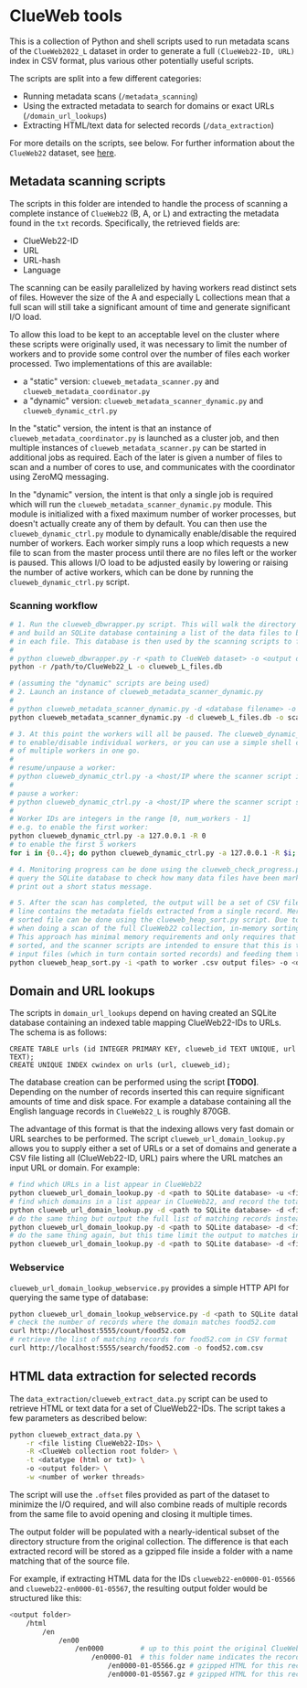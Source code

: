 # ClueWeb tools

This is a collection of Python and shell scripts used to run metadata scans of the `ClueWeb2022_L` dataset in order to generate a full `(ClueWeb22-ID, URL)` index in CSV format, plus various other potentially useful scripts.

The scripts are split into a few different categories:

 * Running metadata scans (`/metadata_scanning`)
 * Using the extracted metadata to search for domains or exact URLs (`/domain_url_lookups`)
 * Extracting HTML/text data for selected records (`/data_extraction`)

For more details on the scripts, see below. For further information about the `ClueWeb22` dataset, see [here](https://lemurproject.org/clueweb22/).

## Metadata scanning scripts

The scripts in this folder are intended to handle the process of scanning a complete instance of `ClueWeb22` (B, A, or L) and extracting the metadata found in the `txt` records. Specifically, the retrieved fields are:
 
 * ClueWeb22-ID
 * URL 
 * URL-hash
 * Language

The scanning can be easily parallelized by having workers read distinct sets of files. However the size of the A and especially L collections mean that a full scan will still take a significant amount of time and generate significant I/O load. 

To allow this load to be kept to an acceptable level on the cluster where these scripts were originally used, it was necessary to limit the number of workers and to provide some control over the number of files each worker processed. Two implementations of this are available:

 * a "static" version: `clueweb_metadata_scanner.py` and `clueweb_metadata_coordinator.py`
 * a "dynamic" version: `clueweb_metadata_scanner_dynamic.py` and `clueweb_dynamic_ctrl.py`

In the "static" version, the intent is that an instance of `clueweb_metadata_coordinator.py` is launched as a cluster job, and then multiple instances of `clueweb_metadata_scanner.py` can be started in additional jobs as required. Each of the later is given a number of files to scan and a number of cores to use, and communicates with the coordinator using ZeroMQ messaging. 

In the "dynamic" version, the intent is that only a single job is required which will run the `clueweb_metadata_scanner_dynamic.py` module. This module is initialized with a fixed maximum number of worker processes, but doesn't actually create any of them by default. You can then use the `clueweb_dynamic_ctrl.py` module to dynamically enable/disable the required number of workers. Each worker simply runs a loop which requests a new file to scan from the master process until there are no files left or the worker is paused. This allows I/O load to be adjusted easily by lowering or raising the number of active workers, which can be done by running the `clueweb_dynamic_ctrl.py` script. 

### Scanning workflow

```bash
# 1. Run the clueweb_dbwrapper.py script. This will walk the directory structure of a ClueWeb collection
# and build an SQLite database containing a list of the data files to be scanned and the number of records
# in each file. This database is then used by the scanning scripts to feed files to workers. 
#
# python clueweb_dbwrapper.py -r <path to ClueWeb dataset> -o <output database filename>
python -r /path/to/ClueWeb22_L -o clueweb_L_files.db

# (assuming the "dynamic" scripts are being used)
# 2. Launch an instance of clueweb_metadata_scanner_dynamic.py 
#
# python clueweb_metadata_scanner_dynamic.py -d <database filename> -o <path for output .csv files> -p <max number of workers> [-P <ZMQ port>]
python clueweb_metadata_scanner_dynamic.py -d clueweb_L_files.db -o scan_outputs/ -p 10

# 3. At this point the workers will all be paused. The clueweb_dynamic_ctrl.py script allows you
# to enable/disable individual workers, or you can use a simple shell command to update the state
# of multiple workers in one go.
# 
# resume/unpause a worker:
# python clueweb_dynamic_ctrl.py -a <host/IP where the scanner script is running> -R <worker ID> 
#
# pause a worker:
# python clueweb_dynamic_ctrl.py -a <host/IP where the scanner script s running> -P <worker ID>
# 
# Worker IDs are integers in the range [0, num_workers - 1]
# e.g. to enable the first worker:
python clueweb_dynamic_ctrl.py -a 127.0.0.1 -R 0
# to enable the first 5 workers
for i in {0..4}; do python clueweb_dynamic_ctrl.py -a 127.0.0.1 -R $i; done

# 4. Monitoring progress can be done using the clueweb_check_progress.py script. This will simply 
# query the SQLite database to check how many data files have been marked as scanned already and
# print out a short status message. 

# 5. After the scan has completed, the output will be a set of CSV files (one per worker), where each
# line contains the metadata fields extracted from a single record. Merging all of these into a single
# sorted file can be done using the clueweb_heap_sort.py script. Due to the size of the output files 
# when doing a scan of the full ClueWeb22 collection, in-memory sorting and merging is likely infeasible.
# This approach has minimal memory requirements and only requires that the input files are already 
# sorted, and the scanner scripts are intended to ensure that this is the case by sorting the list of
# input files (which in turn contain sorted records) and feeding them to the workers in the same order.
python clueweb_heap_sort.py -i <path to worker .csv output files> -o <output CSV filename> -t <expected total number of records>
```

## Domain and URL lookups

The scripts in `domain_url_lookups` depend on having created an SQLite database containing an indexed table mapping ClueWeb22-IDs to URLs. The schema is as follows:

```
CREATE TABLE urls (id INTEGER PRIMARY KEY, clueweb_id TEXT UNIQUE, url TEXT);
CREATE UNIQUE INDEX cwindex on urls (url, clueweb_id);
```

The database creation can be performed using the script **[TODO]**. Depending on the number of records inserted this can require significant amounts of time and disk space. For example a database containing all the English language records in `ClueWeb22_L` is roughly 870GB.

The advantage of this format is that the indexing allows very fast domain or URL searches to be performed. The script `clueweb_url_domain_lookup.py` allows you to supply either a set of URLs or a set of domains and generate a CSV file listing all (ClueWeb22-ID, URL) pairs where the URL matches an input URL or domain. For example:

```bash
# find which URLs in a list appear in ClueWeb22
python clueweb_url_domain_lookup.py -d <path to SQLite database> -u <file containing URLs to match> -o <output filename>
# find which domains in a list appear in ClueWeb22, and record the total number of records for each
python clueweb_url_domain_lookup.py -d <path to SQLite database> -d <file containing domains to match> -c -o <output filename>
# do the same thing but output the full list of matching records instead
python clueweb_url_domain_lookup.py -d <path to SQLite database> -d <file containing domains to match> -o <output filename>
# do the same thing again, but this time limit the output to matches in ClueWeb22_B only
python clueweb_url_domain_lookup.py -d <path to SQLite database> -d <file containing domains to match> -m B -o <output filename>
```

### Webservice

`clueweb_url_domain_lookup_webservice.py` provides a simple HTTP API for querying the same type of database:

```bash
python clueweb_url_domain_lookup_webservice.py -d <path to SQLite database>
# check the number of records where the domain matches food52.com
curl http://localhost:5555/count/food52.com
# retrieve the list of matching records for food52.com in CSV format
curl http://localhost:5555/search/food52.com -o food52.com.csv
```

## HTML data extraction for selected records

The `data_extraction/clueweb_extract_data.py` script can be used to retrieve HTML or text data for a set of ClueWeb22-IDs. The script takes a few parameters as described below:

```bash
python clueweb_extract_data.py \
    -r <file listing ClueWeb22-IDs> \
    -R <ClueWeb collection root folder> \
    -t <datatype (html or txt)> \
    -o <output folder> \
    -w <number of worker threads>
```

The script will use the `.offset` files provided as part of the dataset to minimize the I/O required, and will also combine reads of multiple records from the same file to avoid opening and closing it multiple times. 

The output folder will be populated with a nearly-identical subset of the directory structure from the original collection. The difference is that each extracted record will be stored as a gzipped file inside a folder with a name matching that of the source file.

For example, if extracting HTML data for the IDs `clueweb22-en0000-01-05566` and `clueweb22-en0000-01-05567`, the resulting output folder would be structured like this:

```bash
<output folder>
    /html
        /en
            /en00
                /en0000         # up to this point the original ClueWeb22 directory structure is used
                    /en0000-01  # this folder name indicates the records inside were extracted from en0000-01.warc.gz
                        /en0000-01-05566.gz # gzipped HTML for this record
                        /en0000-01-05567.gz # gzipped HTML for this record
```

